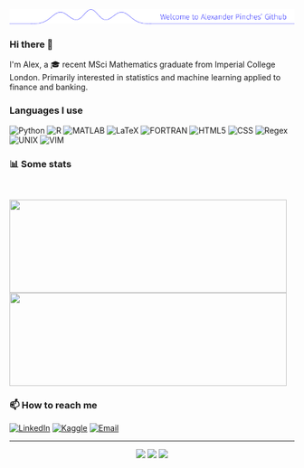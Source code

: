 <img src="https://raw.githubusercontent.com/Parply/Parply/master/banner.png" alt="Welcome to Alexander Pinches's Github" />



### Hi there 👋
I'm Alex, a 🎓 recent MSci Mathematics graduate from Imperial College London. Primarily interested in statistics and machine learning applied to finance and banking.


### Languages I use
![Python](https://img.shields.io/badge/-Python-000000?style=flat-square&logo=python)
![R](https://img.shields.io/badge/-R-000000?style=flat-square&logo=r)
![MATLAB](https://img.shields.io/badge/-MATLAB-000000?style=flat-square&logo=matlab)
![LaTeX](https://img.shields.io/badge/-LaTeX-000000?style=flat-square&logo=latex)
![FORTRAN](https://img.shields.io/badge/-FORTRAN-000000?style=flat-square&logo=fortran)
![HTML5](https://img.shields.io/badge/-HTML5-000000?style=flat-square&logo=html5)
![CSS](https://img.shields.io/badge/-CSS-000000?style=flat-square&logo=css)
![Regex](https://img.shields.io/badge/-Regex-000000?style=flat-square&logo=regex)
![UNIX](https://img.shields.io/badge/-UNIX-000000?style=flat-square&logo=unix)
![VIM](https://img.shields.io/badge/-Vim-000000?style=flat-square&logo=vim)

<h3> 📊 Some stats </h3><br/>

<p>
  <img align="center" width="490" height="165" src="https://github-readme-stats.vercel.app/api?username=Parply&show_icons=true&hide_border=false&line_height=20&show_owner=true"/>
<img align="center" width="490" height="165" src="https://github-readme-stats.vercel.app/api/top-langs/?username=Parply&layout=compact"/>
</p>


 
 
<h3> 📫 How to reach me </h3>
<p>
<a href="https://www.linkedin.com/in/alexander-pinches-52b099165/"><img alt="LinkedIn" src="https://img.shields.io/badge/LinkedIn-Alexander%20John%20Pinches-blue?style=flat-square&logo=linkedin"></a>
<a href="https://www.kaggle.com/giraffey"><img alt="Kaggle" src="https://img.shields.io/badge/Kaggle-Giraffey-blue?style=flat-square&logo=kaggle"></a>
<a href="mailto:alex_pinches@btinternet.com"><img alt="Email" src="https://img.shields.io/badge/Email-alex_pinches@btinternet.com-blue?style=flat-square&logo=gmail"></a>
</p>


------

<p align="center">
    <img src="http://views.whatilearened.today/views/github/Parply/views.svg"/>
    <a href="https://github.com/Parply/"><img src="https://img.shields.io/github/followers/Parply?style=flat-square?color=%234CC61E&label=GitHub%20Followers%20%3A"/></a>
  <a href="https://github.com/Parply/"><img src="https://img.shields.io/github/last-commit/Parply/Parply?style=flat-square?color=red&label=Last%20Commit%20%3A"/></a>
</p>

<!--
**Parply/Parply** is a ✨ _special_ ✨ repository because its `README.md` (this file) appears on your GitHub profile.

Here are some ideas to get you started:

- 🔭 I’m currently working on ...
- 🌱 I’m currently learning ...
- 👯 I’m looking to collaborate on ...
- 🤔 I’m looking for help with ...
- 💬 Ask me about ...
- 📫 How to reach me: ...
- 😄 Pronouns: ...
- ⚡ Fun fact: ...
-->
